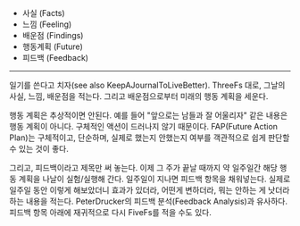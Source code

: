 - 사실 (Facts)
- 느낌 (Feeling)
- 배운점 (Findings)
- 행동계획 (Future)
- 피드백 (Feedback)

***

일기를 쓴다고 치자(see also KeepAJournalToLiveBetter). ThreeFs 대로, 그날의 사실, 느낌, 배운점을 적는다. 그리고 배운점으로부터 미래의 행동 계획을 세운다.

행동 계획은 추상적이면 안된다. 예를 들어 "앞으로는 남들과 잘 어울리자" 같은 내용은 행동 계획이 아니다. 구체적인 액션이 드러나지 않기 때문이다. FAP(Future Action Plan)는 구체적이고, 단순하며, 실제로 했는지 안했는지 여부를 객관적으로 쉽게 판단할 수 있는 것이 좋다.

그리고, 피드백이라고 제목만 써 놓는다. 이제 그 주가 끝날 때까지 약 일주일간 해당 행동 계획을 나날이 실험/실행해 간다. 일주일이 지나면 피드백 항목을 채워넣는다. 실제로 일주일 동안 이렇게 해보았더니 효과가 있더라, 어떤게 변하더라, 뭐는 안하는 게 낫더라 하는 내용을 적는다. PeterDrucker의 피드백 분석(Feedback Analysis)과 유사하다. 피드백 항목 아래에 재귀적으로 다시 FiveFs를 적을 수도 있다.